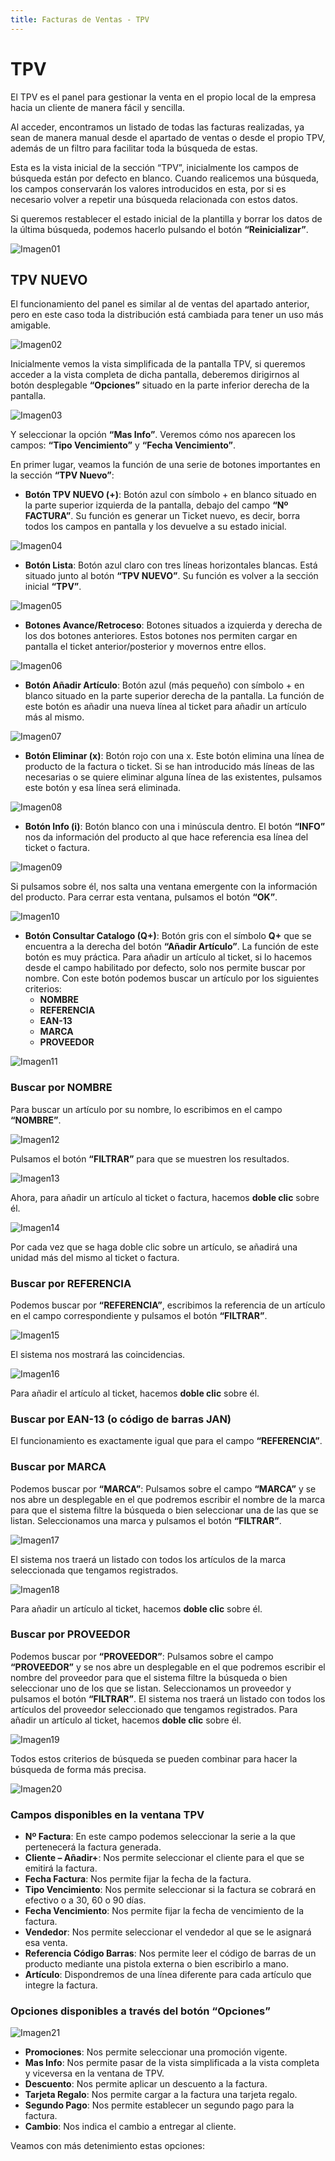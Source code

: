 ```yaml
---
title: Facturas de Ventas - TPV
---
```


# TPV

El TPV es el panel para gestionar la venta en el propio local de la empresa hacia un cliente de manera fácil y sencilla.

Al acceder, encontramos un listado de todas las facturas realizadas, ya sean de manera manual desde el apartado de ventas o desde el propio TPV, además de un filtro para facilitar toda la búsqueda de estas.

Esta es la vista inicial de la sección “TPV”, inicialmente los campos de búsqueda están por defecto en blanco. Cuando realicemos una búsqueda, los campos conservarán los valores introducidos en esta, por si es necesario volver a repetir una búsqueda relacionada con estos datos.

Si queremos restablecer el estado inicial de la plantilla y borrar los datos de la última búsqueda, podemos hacerlo pulsando el botón **“Reinicializar”**.

![Imagen01](../../../assets/primerafactura/image123.png)

## TPV NUEVO

El funcionamiento del panel es similar al de ventas del apartado anterior, pero en este caso toda la distribución está cambiada para tener un uso más amigable.

![Imagen02](../../../assets/primerafactura/image124.png)

Inicialmente vemos la vista simplificada de la pantalla TPV, si queremos acceder a la vista completa de dicha pantalla, deberemos dirigirnos al botón desplegable **“Opciones”** situado en la parte inferior derecha de la pantalla.

![Imagen03](../../../assets/primerafactura/image125.png)

Y seleccionar la opción **“Mas Info”**. Veremos cómo nos aparecen los campos: **“Tipo Vencimiento”** y **“Fecha Vencimiento”**.

En primer lugar, veamos la función de una serie de botones importantes en la sección **“TPV Nuevo”**:

- **Botón TPV NUEVO (+)**: Botón azul con símbolo + en blanco situado en la parte superior izquierda de la pantalla, debajo del campo **“Nº FACTURA”**. Su función es generar un Ticket nuevo, es decir, borra todos los campos en pantalla y los devuelve a su estado inicial.

![Imagen04](../../../assets/primerafactura/image126.png)
  
- **Botón Lista**: Botón azul claro con tres líneas horizontales blancas. Está situado junto al botón **“TPV NUEVO”**. Su función es volver a la sección inicial **“TPV”**.

![Imagen05](../../../assets/primerafactura/image127.png)

- **Botones Avance/Retroceso**: Botones situados a izquierda y derecha de los dos botones anteriores. Estos botones nos permiten cargar en pantalla el ticket anterior/posterior y movernos entre ellos.

![Imagen06](../../../assets/primerafactura/image128.png)

- **Botón Añadir Artículo**: Botón azul (más pequeño) con símbolo + en blanco situado en la parte superior derecha de la pantalla. La función de este botón es añadir una nueva línea al ticket para añadir un artículo más al mismo.

![Imagen07](../../../assets/primerafactura/image129.png)

- **Botón Eliminar (x)**: Botón rojo con una x. Este botón elimina una línea de producto de la factura o ticket. Si se han introducido más líneas de las necesarias o se quiere eliminar alguna línea de las existentes, pulsamos este botón y esa línea será eliminada.

![Imagen08](../../../assets/primerafactura/image130.png)

- **Botón Info (i)**: Botón blanco con una i minúscula dentro. El botón **“INFO”** nos da información del producto al que hace referencia esa línea del ticket o factura. 

![Imagen09](../../../assets/primerafactura/image131.png)

Si pulsamos sobre él, nos salta una ventana emergente con la información del producto. Para cerrar esta ventana, pulsamos el botón **“OK”**.

![Imagen10](../../../assets/primerafactura/image132.png)

- **Botón Consultar Catalogo (Q+)**: Botón gris con el símbolo **Q+** que se encuentra a la derecha del botón **“Añadir Artículo”**. La función de este botón es muy práctica. Para añadir un artículo al ticket, si lo hacemos desde el campo habilitado por defecto, solo nos permite buscar por nombre. Con este botón podemos buscar un artículo por los siguientes criterios:
  - **NOMBRE**
  - **REFERENCIA**
  - **EAN-13**
  - **MARCA**
  - **PROVEEDOR**

![Imagen11](../../../assets/primerafactura/image133.png)

### Buscar por NOMBRE

Para buscar un artículo por su nombre, lo escribimos en el campo **“NOMBRE”**.

![Imagen12](../../../assets/primerafactura/image134.png)

Pulsamos el botón **“FILTRAR”** para que se muestren los resultados.

![Imagen13](../../../assets/primerafactura/image135.png)

Ahora, para añadir un artículo al ticket o factura, hacemos **doble clic** sobre él.

![Imagen14](../../../assets/primerafactura/image136.png)

Por cada vez que se haga doble clic sobre un artículo, se añadirá una unidad más del mismo al ticket o factura.

### Buscar por REFERENCIA

Podemos buscar por **“REFERENCIA”**, escribimos la referencia de un artículo en el campo correspondiente y pulsamos el botón **“FILTRAR”**.

![Imagen15](../../../assets/primerafactura/image137.png)

El sistema nos mostrará las coincidencias.

![Imagen16](../../../assets/primerafactura/image138.png)

Para añadir el artículo al ticket, hacemos **doble clic** sobre él.

### Buscar por EAN-13 (o código de barras JAN)

El funcionamiento es exactamente igual que para el campo **“REFERENCIA”**.

### Buscar por MARCA

Podemos buscar por **“MARCA”**: Pulsamos sobre el campo **“MARCA”** y se nos abre un desplegable en el que podremos escribir el nombre de la marca para que el sistema filtre la búsqueda o bien seleccionar una de las que se listan. Seleccionamos una marca y pulsamos el botón **“FILTRAR”**.

![Imagen17](../../../assets/primerafactura/image139.png)

El sistema nos traerá un listado con todos los artículos de la marca seleccionada que tengamos registrados.

![Imagen18](../../../assets/primerafactura/image140.png)

Para añadir un artículo al ticket, hacemos **doble clic** sobre él.

### Buscar por PROVEEDOR

Podemos buscar por **“PROVEEDOR”**: Pulsamos sobre el campo **“PROVEEDOR”** y se nos abre un desplegable en el que podremos escribir el nombre del proveedor para que el sistema filtre la búsqueda o bien seleccionar uno de los que se listan. Seleccionamos un proveedor y pulsamos el botón **“FILTRAR”**. El sistema nos traerá un listado con todos los artículos del proveedor seleccionado que tengamos registrados. Para añadir un artículo al ticket, hacemos **doble clic** sobre él.

![Imagen19](../../../assets/primerafactura/image141.png)

Todos estos criterios de búsqueda se pueden combinar para hacer la búsqueda de forma más precisa.

![Imagen20](../../../assets/primerafactura/image142.png)

### Campos disponibles en la ventana TPV

- **Nº Factura**: En este campo podemos seleccionar la serie a la que pertenecerá la factura generada.
- **Cliente – Añadir+**: Nos permite seleccionar el cliente para el que se emitirá la factura.
- **Fecha Factura**: Nos permite fijar la fecha de la factura.
- **Tipo Vencimiento**: Nos permite seleccionar si la factura se cobrará en efectivo o a 30, 60 o 90 días.
- **Fecha Vencimiento**: Nos permite fijar la fecha de vencimiento de la factura.
- **Vendedor**: Nos permite seleccionar el vendedor al que se le asignará esa venta.
- **Referencia Código Barras**: Nos permite leer el código de barras de un producto mediante una pistola externa o bien escribirlo a mano.
- **Artículo**: Dispondremos de una línea diferente para cada artículo que integre la factura.

### Opciones disponibles a través del botón “Opciones”

![Imagen21](../../../assets/primerafactura/image143.png)

- **Promociones**: Nos permite seleccionar una promoción vigente.
- **Mas Info**: Nos permite pasar de la vista simplificada a la vista completa y viceversa en la ventana de TPV.
- **Descuento**: Nos permite aplicar un descuento a la factura.
- **Tarjeta Regalo**: Nos permite cargar a la factura una tarjeta regalo.
- **Segundo Pago**: Nos permite establecer un segundo pago para la factura.
- **Cambio**: Nos indica el cambio a entregar al cliente.




Veamos con más detenimiento estas opciones: